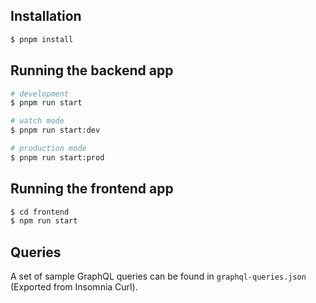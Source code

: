 ## Installation

```bash
$ pnpm install
```

## Running the backend app

```bash
# development
$ pnpm run start

# watch mode
$ pnpm run start:dev

# production mode
$ pnpm run start:prod
```

## Running the frontend app

```bash
$ cd frontend
$ npm run start
```

## Queries

A set of sample GraphQL queries can be found in `graphql-queries.json` (Exported from Insomnia Curl).
